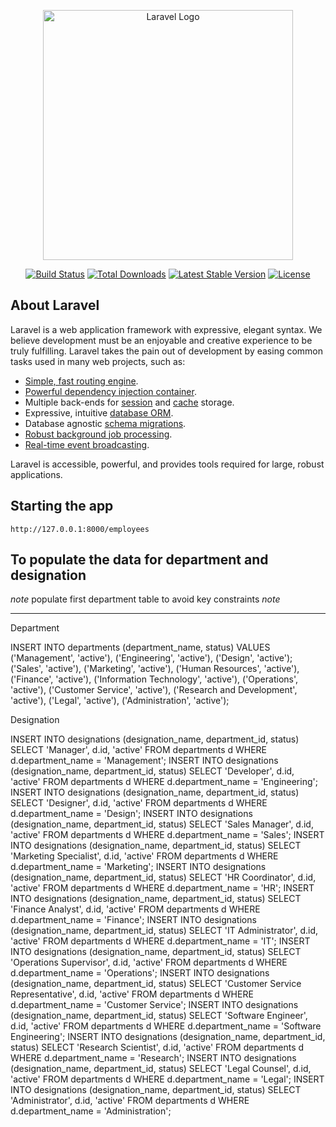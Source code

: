 <p align="center"><a href="https://laravel.com" target="_blank"><img src="https://raw.githubusercontent.com/laravel/art/master/logo-lockup/5%20SVG/2%20CMYK/1%20Full%20Color/laravel-logolockup-cmyk-red.svg" width="400" alt="Laravel Logo"></a></p>

<p align="center">
<a href="https://github.com/laravel/framework/actions"><img src="https://github.com/laravel/framework/workflows/tests/badge.svg" alt="Build Status"></a>
<a href="https://packagist.org/packages/laravel/framework"><img src="https://img.shields.io/packagist/dt/laravel/framework" alt="Total Downloads"></a>
<a href="https://packagist.org/packages/laravel/framework"><img src="https://img.shields.io/packagist/v/laravel/framework" alt="Latest Stable Version"></a>
<a href="https://packagist.org/packages/laravel/framework"><img src="https://img.shields.io/packagist/l/laravel/framework" alt="License"></a>
</p>

## About Laravel

Laravel is a web application framework with expressive, elegant syntax. We believe development must be an enjoyable and creative experience to be truly fulfilling. Laravel takes the pain out of development by easing common tasks used in many web projects, such as:

- [Simple, fast routing engine](https://laravel.com/docs/routing).
- [Powerful dependency injection container](https://laravel.com/docs/container).
- Multiple back-ends for [session](https://laravel.com/docs/session) and [cache](https://laravel.com/docs/cache) storage.
- Expressive, intuitive [database ORM](https://laravel.com/docs/eloquent).
- Database agnostic [schema migrations](https://laravel.com/docs/migrations).
- [Robust background job processing](https://laravel.com/docs/queues).
- [Real-time event broadcasting](https://laravel.com/docs/broadcasting).

Laravel is accessible, powerful, and provides tools required for large, robust applications.

## Starting the app

    http://127.0.0.1:8000/employees

## To populate the data for department and designation

*note* populate first department table to avoid key constraints *note*

-------------------------------------------------------

Department 

INSERT INTO departments (department_name, status) VALUES 
('Management', 'active'),
('Engineering', 'active'),
('Design', 'active');
('Sales', 'active'),
('Marketing', 'active'),
('Human Resources', 'active'),
('Finance', 'active'),
('Information Technology', 'active'),
('Operations', 'active'),
('Customer Service', 'active'),
('Research and Development', 'active'),
('Legal', 'active'),
('Administration', 'active');

Designation

INSERT INTO designations (designation_name, department_id, status) 
SELECT 'Manager', d.id, 'active' FROM departments d WHERE d.department_name = 'Management';
INSERT INTO designations (designation_name, department_id, status) 
SELECT 'Developer', d.id, 'active' FROM departments d WHERE d.department_name = 'Engineering';
INSERT INTO designations (designation_name, department_id, status) 
SELECT 'Designer', d.id, 'active' FROM departments d WHERE d.department_name = 'Design';
INSERT INTO designations (designation_name, department_id, status) 
SELECT 'Sales Manager', d.id, 'active' FROM departments d WHERE d.department_name = 'Sales';
INSERT INTO designations (designation_name, department_id, status) 
SELECT 'Marketing Specialist', d.id, 'active' FROM departments d WHERE d.department_name = 'Marketing';
INSERT INTO designations (designation_name, department_id, status) 
SELECT 'HR Coordinator', d.id, 'active' FROM departments d WHERE d.department_name = 'HR';
INSERT INTO designations (designation_name, department_id, status) 
SELECT 'Finance Analyst', d.id, 'active' FROM departments d WHERE d.department_name = 'Finance';
INSERT INTO designations (designation_name, department_id, status) 
SELECT 'IT Administrator', d.id, 'active' FROM departments d WHERE d.department_name = 'IT';
INSERT INTO designations (designation_name, department_id, status) 
SELECT 'Operations Supervisor', d.id, 'active' FROM departments d WHERE d.department_name = 'Operations';
INSERT INTO designations (designation_name, department_id, status) 
SELECT 'Customer Service Representative', d.id, 'active' FROM departments d WHERE d.department_name = 'Customer Service';
INSERT INTO designations (designation_name, department_id, status) 
SELECT 'Software Engineer', d.id, 'active' FROM departments d WHERE d.department_name = 'Software Engineering';
INSERT INTO designations (designation_name, department_id, status) 
SELECT 'Research Scientist', d.id, 'active' FROM departments d WHERE d.department_name = 'Research';
INSERT INTO designations (designation_name, department_id, status) 
SELECT 'Legal Counsel', d.id, 'active' FROM departments d WHERE d.department_name = 'Legal';
INSERT INTO designations (designation_name, department_id, status) 
SELECT 'Administrator', d.id, 'active' FROM departments d WHERE d.department_name = 'Administration';


